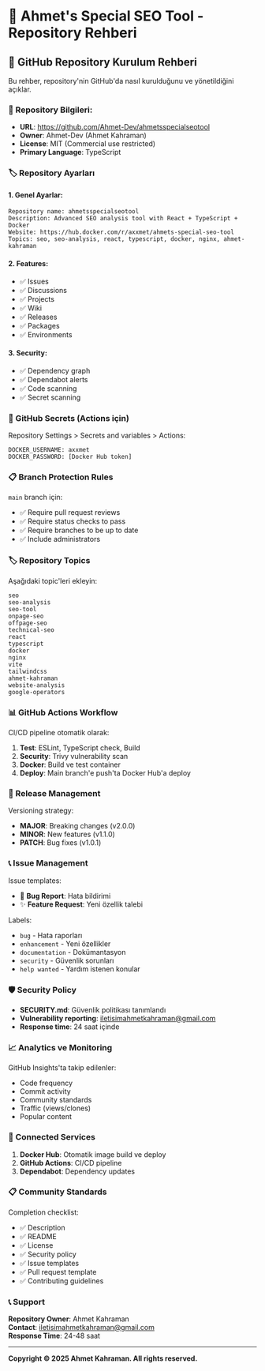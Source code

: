 # 🎯 Ahmet's Special SEO Tool - Repository Rehberi

## 🚀 GitHub Repository Kurulum Rehberi

Bu rehber, repository'nin GitHub'da nasıl kurulduğunu ve yönetildiğini açıklar.

### 📁 Repository Bilgileri:
- **URL**: https://github.com/Ahmet-Dev/ahmetsspecialseotool
- **Owner**: Ahmet-Dev (Ahmet Kahraman)
- **License**: MIT (Commercial use restricted)
- **Primary Language**: TypeScript

### 🏷️ Repository Ayarları

#### 1. Genel Ayarlar:
```
Repository name: ahmetsspecialseotool
Description: Advanced SEO analysis tool with React + TypeScript + Docker
Website: https://hub.docker.com/r/axxmet/ahmets-special-seo-tool
Topics: seo, seo-analysis, react, typescript, docker, nginx, ahmet-kahraman
```

#### 2. Features:
- ✅ Issues
- ✅ Discussions  
- ✅ Projects
- ✅ Wiki
- ✅ Releases
- ✅ Packages
- ✅ Environments

#### 3. Security:
- ✅ Dependency graph
- ✅ Dependabot alerts
- ✅ Code scanning
- ✅ Secret scanning

### 🔧 GitHub Secrets (Actions için)

Repository Settings > Secrets and variables > Actions:

```
DOCKER_USERNAME: axxmet
DOCKER_PASSWORD: [Docker Hub token]
```

### 📋 Branch Protection Rules

`main` branch için:
- ✅ Require pull request reviews
- ✅ Require status checks to pass
- ✅ Require branches to be up to date
- ✅ Include administrators

### 🏷️ Repository Topics

Aşağıdaki topic'leri ekleyin:
```
seo
seo-analysis
seo-tool
onpage-seo
offpage-seo
technical-seo
react
typescript
docker
nginx
vite
tailwindcss
ahmet-kahraman
website-analysis
google-operators
```

### 📊 GitHub Actions Workflow

CI/CD pipeline otomatik olarak:
1. **Test**: ESLint, TypeScript check, Build
2. **Security**: Trivy vulnerability scan
3. **Docker**: Build ve test container
4. **Deploy**: Main branch'e push'ta Docker Hub'a deploy

### 🎯 Release Management

Versioning strategy:
- **MAJOR**: Breaking changes (v2.0.0)
- **MINOR**: New features (v1.1.0)  
- **PATCH**: Bug fixes (v1.0.1)

### 📞 Issue Management

Issue templates:
- 🐛 **Bug Report**: Hata bildirimi
- ✨ **Feature Request**: Yeni özellik talebi

Labels:
- `bug` - Hata raporları
- `enhancement` - Yeni özellikler
- `documentation` - Dokümantasyon
- `security` - Güvenlik sorunları
- `help wanted` - Yardım istenen konular

### 🛡️ Security Policy

- **SECURITY.md**: Güvenlik politikası tanımlandı
- **Vulnerability reporting**: iletisimahmetkahraman@gmail.com
- **Response time**: 24 saat içinde

### 📈 Analytics ve Monitoring

GitHub Insights'ta takip edilenler:
- Code frequency
- Commit activity  
- Community standards
- Traffic (views/clones)
- Popular content

### 🔗 Connected Services

1. **Docker Hub**: Otomatik image build ve deploy
2. **GitHub Actions**: CI/CD pipeline
3. **Dependabot**: Dependency updates

### 📋 Community Standards

Completion checklist:
- ✅ Description
- ✅ README
- ✅ License
- ✅ Security policy
- ✅ Issue templates
- ✅ Pull request template
- ✅ Contributing guidelines

### 📞 Support

**Repository Owner**: Ahmet Kahraman  
**Contact**: iletisimahmetkahraman@gmail.com  
**Response Time**: 24-48 saat

---

**Copyright © 2025 Ahmet Kahraman. All rights reserved.**
